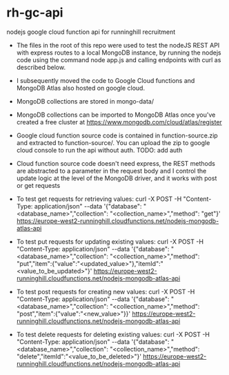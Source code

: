 # rh-gc-api
nodejs google cloud function api for runninghill recruitment

* The files in the root of this repo were used to test the nodeJS REST API with express routes to a local MongoDB instance, by running the nodejs code using the command node app.js and calling endpoints with curl as described below.

* I subsequently moved the code to Google Cloud functions and MongoDB Atlas also hosted on google cloud. 

* MongoDB collections are stored in mongo-data/

* MongoDB collections can be imported to MongoDB Atlas once you've created a free cluster at https://www.mongodb.com/cloud/atlas/register

* Google cloud function source code is contained in function-source.zip and extracted to function-source/. You can upload the zip to google cloud console to run the api without auth. TODO: add auth

* Cloud function source code doesn't need express, the REST methods are abstracted to a parameter in the request body and I control the update logic at the level of  the MongoDB driver, and it works with post or get requests

* To test get requests for retrieving values: curl -X POST -H "Content-Type: application/json" --data '{"database": "<database_name>","collection": "<collection_name>","method": "get"}' https://europe-west2-runninghill.cloudfunctions.net/nodejs-mongodb-atlas-api

* To test put requests for updating existing values: curl -X POST -H "Content-Type: application/json" --data '{"database": "<database_name>","collection": "<collection_name>","method": "put","item":{"value":"<updated_value>"},"itemId":"<value_to_be_updated>"}' https://europe-west2-runninghill.cloudfunctions.net/nodejs-mongodb-atlas-api

* To test post requests for creating new values: curl -X POST -H "Content-Type: application/json" --data '{"database": "<database_name>","collection": "<collection_name>","method": "post","item":{"value":"<new_value>"}}' https://europe-west2-runninghill.cloudfunctions.net/nodejs-mongodb-atlas-api

* To test delete requests for deleting existing values: curl -X POST -H "Content-Type: application/json" --data '{"database": "<database_name>","collection": "<collection_name>","method": "delete","itemId":"<value_to_be_deleted>"}' https://europe-west2-runninghill.cloudfunctions.net/nodejs-mongodb-atlas-api

